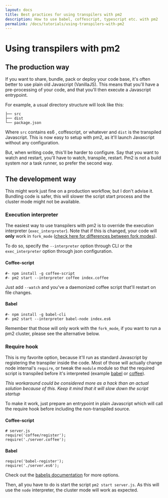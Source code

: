 ```yaml
---
layout: docs
title: Best practices for using transpilers with pm2
description: How to use babel, coffescript, typescript etc. with pm2
permalink: /docs/tutorials/using-transpilers-with-pm2
---
```


# Using transpilers with pm2

## The production way

If you want to share, bundle, pack or deploy your code base, it's often better to use plain old Javascript (VanillaJS). This means that you'll have a pre-processing of your code, and that you'll then execute a Javascript entrypoint.

For example, a usual directory structure will look like this:

```
├── src
├── dist
└── package.json
```

Where `src` contains es6 , coffescript, or whatever and `dist` is the transpiled Javascript. 
This is now easy to setup with pm2, as it'll launch Javascript without any configuration.

But, when writing code, this'll be harder to configure. Say that you want to watch and restart, you'll have to watch, transpile, restart. Pm2 is not a build system nor a task runner, so prefer the second way.

## The development way

This might work just fine on a production workflow, but I don't advise it. Bundling code is safer, this will slower the script start process and the cluster mode might not be available.

### Execution interpreter

The easiest way to use transpilers with pm2 is to override the execution interpreter (`exec_interpreter`). Note that if this is changed, your code will **only** work in `fork_mode` ([check here for differences between fork modes](http://stackoverflow.com/a/36177256/1145578)).

To do so, specify the `--interpreter` option through CLI or the `exec_interpreter` option through json configuration.

#### Coffee-script

```
#- npm install -g coffee-script
#- pm2 start --interpreter coffee index.coffee
```

Just add `--watch` and you've a daemonized coffee script that'll restart on file changes.

#### Babel

```
#- npm install -g babel-cli
#- pm2 start --interpreter babel-node index.es6
```

Remember that those will only work with the `fork_mode`, if you want to run a pm2 cluster, please see the alternative below.

### Require hook

This is my favorite option, because it'll run as standard Javascript by registering the transpiler inside the code. Most of those will actually change node internal's `require`, or tweak the `module` module so that the required script is transpiled before it's interpreted (example [babel](https://github.com/babel/babel/blob/93e5c0e64b1a14f3b138a01c55082225084f47b4/packages/babel-register/src/node.js#L104) or [coffee](https://github.com/jashkenas/coffeescript/blob/master/lib/coffee-script/register.js#L16)).

*This workaround could be considered more as a hack than an actual solution because of this. Keep it mind that it will slow down the script startup*

To make it work, just prepare an entrypoint in plain Javascript which will call the require hook before including the non-transpiled source.

#### Coffee-script

```
# server.js
require('coffee/register');
require('./server.coffee');
```

#### Babel

```
require('babel-register');
require('./server.es6');
```

Check out the [babeljs documentation](https://babeljs.io/docs/usage/require/) for more options.

Then, all you have to do is start the script `pm2 start server.js`. As this will use the `node` interpreter, the cluster mode will work as expected.
